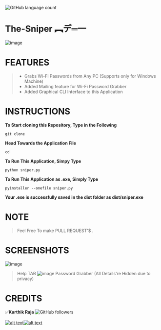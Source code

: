 ![GitHub language count](https://img.shields.io/github/languages/count/mr-anonymous-official/The-Sniper?style=plastic)

[1.1]: https://img.icons8.com/ios-filled/25/000000/instagram-new.png
[1.2]: https://img.icons8.com/metro/26/000000/twitter.png
[1]: https://www.instagram.com/mr.anonymous_official
[11]: https://twitter.com/MrAnonymousofcl

# The-Sniper       **︻デ═一**
![image](https://user-images.githubusercontent.com/64122408/87697432-b3ebca00-c7af-11ea-9dcb-5c61d909f62e.png)


# FEATURES
> * Grabs Wi-Fi Passwords from Any PC (Supports only for Windows Machine)
> * Added Mailing feature for Wi-Fi Password Grabber
> * Added Graphical CLI Interface to this Application


# INSTRUCTIONS

**To Start cloning this Repository, Type in the Following**
```
git clone 
```
**Head Towards the Application File**
```
cd 
```
**To Run This Application, Simpy Type**
```
python sniper.py
```
**To Run This Application as .exe, Simply Type**
```
pyinstaller --onefile sniper.py
```
**Your .exe is successfully saved in the dist folder as **dist/sniper.exe****

# NOTE
> Feel Free To make PULL REQUEST'$ .

# SCREENSHOTS
![image](https://user-images.githubusercontent.com/64122408/87697940-6a4faf00-c7b0-11ea-9039-6aba7f947805.png)
> Help TAB
![image](https://user-images.githubusercontent.com/64122408/87699410-73418000-c7b2-11ea-85c0-b7f634a333e1.png)
> Password Grabber (All Details're Hidden due to privacy)


# CREDITS  
:white_check_mark:**Karthik Raja**
![GitHub followers](https://img.shields.io/github/followers/mr-anonymous-official?label=mr-anonymous-official&style=social) <br/>
<br/>
[![alt text][1.1]][1][![alt text][1.2]][11] <br/>
